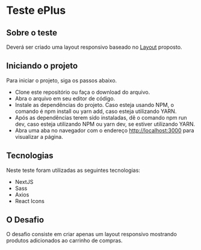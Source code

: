 # Teste ePlus

## Sobre o teste

Deverá ser criado uma layout responsivo baseado no [Layout](https://projects.invisionapp.com/share/NARHXUS6HCF#/screens/357617423) proposto. 

## Iniciando o projeto

Para iniciar o projeto, siga os passos abaixo.

- Clone este repositório ou faça o download do arquivo.
- Abra o arquivo em seu editor de código.
- Instale as dependências do projeto. Caso esteja usando NPM, o comando é npm install ou yarn add, caso esteja utilizando YARN.
- Após as dependências terem sido instaladas, dê o comando npm run dev, caso esteja utilizando NPM ou yarn dev, se estiver utilizando YARN.
- Abra uma aba no navegador com o endereço [http://localhost:3000](http://localhost:3000) para visualizar a página.

## Tecnologias

Neste teste foram utilizadas as seguintes tecnologias:

- NextJS
- Sass
- Axios
- React Icons

## O Desafio

O desafio consiste em criar apenas um layout responsivo mostrando produtos adicionados ao carrinho de compras.






